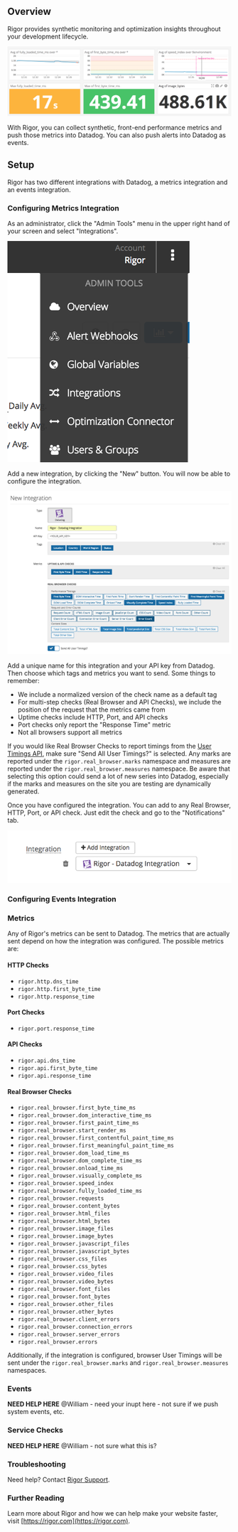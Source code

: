 ## Overview
Rigor provides synthetic monitoring and optimization insights throughout your development 
lifecycle.

![timeboard](images/rigor_timeboard_with_metrics.png)

With Rigor, you can collect synthetic, front-end performance metrics and push those 
metrics into Datadog.  You can also push alerts into Datadog as events.

## Setup

Rigor has two different integrations with Datadog, a metrics integration and an events 
integration.

### Configuring Metrics Integration
As an administrator, click the "Admin Tools" menu in the upper right hand of your 
screen and select "Integrations".

![admin-menu](images/rigor_admin_menu.png)

Add a new integration, by clicking the "New" button.  You will now be able to configure 
the integration.

![push-configuration](images/rigor_integration_configuration.png)

Add a unique name for this integration and your API key from Datadog.  Then choose which 
tags and metrics you want to send. Some things to remember:
- We include a normalized version of the check name as a default tag
- For multi-step checks (Real Browser and API Checks), we include the position of the 
  request that the metrics came from
- Uptime checks include HTTP, Port, and API checks
- Port checks only report the "Response Time" metric
- Not all browsers support all metrics

If you would like Real Browser Checks to report timings from the 
[User Timings API](https://developer.mozilla.org/en-US/docs/Web/API/User_Timing_API), 
make sure "Send All User Timings?" is selected.  Any marks are reported under the 
`rigor.real_browser.marks` namespace and measures are reported under the 
`rigor.real_browser.measures` namespace. Be aware that selecting this option
could send a lot of new series into Datadog, especially if the marks and measures
on the site you are testing are dynamically generated. 

Once you have configured the integration.  You can add to any Real Browser, HTTP, Port,
or API check.  Just edit the check and go to the "Notifications" tab.

![add-integration-to-check](images/rigor_add_integration_to_check.png)


### Configuring Events Integration


### Metrics

Any of Rigor's metrics can be sent to Datadog.  The metrics that are actually sent depend
on how the integration was configured.  The possible metrics are:

#### HTTP Checks
- `rigor.http.dns_time`
- `rigor.http.first_byte_time`
- `rigor.http.response_time`

#### Port Checks
- `rigor.port.response_time`

#### API Checks
- `rigor.api.dns_time`
- `rigor.api.first_byte_time`
- `rigor.api.response_time`

#### Real Browser Checks
- `rigor.real_browser.first_byte_time_ms`
- `rigor.real_browser.dom_interactive_time_ms`
- `rigor.real_browser.first_paint_time_ms`
- `rigor.real_browser.start_render_ms`
- `rigor.real_browser.first_contentful_paint_time_ms`
- `rigor.real_browser.first_meaningful_paint_time_ms`
- `rigor.real_browser.dom_load_time_ms`
- `rigor.real_browser.dom_complete_time_ms`
- `rigor.real_browser.onload_time_ms`
- `rigor.real_browser.visually_complete_ms`
- `rigor.real_browser.speed_index`
- `rigor.real_browser.fully_loaded_time_ms`
- `rigor.real_browser.requests`
- `rigor.real_browser.content_bytes`
- `rigor.real_browser.html_files`
- `rigor.real_browser.html_bytes`
- `rigor.real_browser.image_files`
- `rigor.real_browser.image_bytes`
- `rigor.real_browser.javascript_files`
- `rigor.real_browser.javascript_bytes`
- `rigor.real_browser.css_files`
- `rigor.real_browser.css_bytes`
- `rigor.real_browser.video_files`
- `rigor.real_browser.video_bytes`
- `rigor.real_browser.font_files`
- `rigor.real_browser.font_bytes`
- `rigor.real_browser.other_files`
- `rigor.real_browser.other_bytes`
- `rigor.real_browser.client_errors`
- `rigor.real_browser.connection_errors`
- `rigor.real_browser.server_errors`
- `rigor.real_browser.errors`

Additionally, if the integration is configured, browser User Timings will be sent under the
`rigor.real_browser.marks` and `rigor.real_browser.measures` namespaces.

### Events
**NEED HELP HERE** @William - need your inupt here - not sure if we push system events, etc.

### Service Checks
**NEED HELP HERE** @William - not sure what this is?

### Troubleshooting
Need help? Contact [Rigor Support](mailto:support@rigor.com).

### Further Reading
Learn more about Rigor and how we can help make your website faster, visit [https://rigor.com](https://rigor.com).
